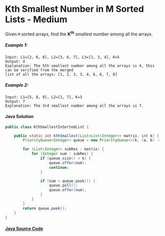 # Kth Smallest Number in M Sorted Lists - Medium

Given ```M``` sorted arrays, find the <b>K<sup>th</sup></b> smallest number among all the arrays.

##### Example 1:

```
Input: L1=[2, 6, 8], L2=[3, 6, 7], L3=[1, 3, 4], K=5
Output: 4
Explanation: The 5th smallest number among all the arrays is 4, this can be verified from the merged 
list of all the arrays: [1, 2, 3, 3, 4, 6, 6, 7, 8]
```

##### Example 2:

```
Input: L1=[5, 8, 9], L2=[1, 7], K=3
Output: 7
Explanation: The 3rd smallest number among all the arrays is 7.
```

#### Java Solution
```java
public class KthSmallestInSortedList {

    public static int kthSmallest(List<List<Integer>> matrix, int k) {
        PriorityQueue<Integer> queue = new PriorityQueue<>(k, (a, b) -> b - a);

        for (List<Integer> subRes : matrix) {
            for (Integer num : subRes) {
                if (queue.size() < k) {
                    queue.offer(num);
                    continue;
                }

                if (num < queue.peek()) {
                    queue.poll();
                    queue.offer(num);
                }
            }
        }
        return queue.peek();
    }
}
```
#### [Java Source Code](../../../src/main/java/com/algorithm/kmerge/KthSmallestInSortedList.java)